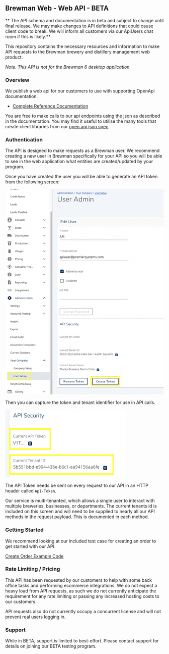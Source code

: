 ## Brewman Web - Web API - BETA

** The API schema and documentation is in beta and subject to change until final release. We may make changes to API 
definitions that could cause client code to break. We will inform all customers via our ApiUsers chat room if this is 
likely.**

This repository contains the necessary resources and information to make API requests to the Brewman brewery and 
distillery management web product.

*Note. This API is not for the Brewman 6 desktop application.*

### Overview
We publish a web api for our customers to use with supporting OpenApi documentation.

- [Complete Reference Documentation](https://brewman.premiersystems.com/swagger/index.html)

You are free to make calls to our api endpoints using the json as described in the documentation. You may find it useful to utilise the many tools that create client libraries from our [open api json spec](https://brewman.premiersystems.com/swagger/v1/swagger.json).

### Authentication
The API is designed to make requests as a Brewman user. We recommend creating a new user in Brewman specifically for your 
API so you will be able to see in the web application what entities are created/updated by your program.

Once you have created the user you will be able to generate an API token from the following screen:

![Create Token](./1.png)

Then you can capture the token and tenant identifier for use in API calls.

![CApture Token](./2.png)

The API Token needs be sent on every request to our API in an HTTP header called `Api-Token`.

Our service is multi-tenanted, which allows a single user to interact with multiple breweries, businesses, or departments.
The current tenants id is included on this screen and will need to be supplied to nearly all our API methods in the request
payload. This is documented in each method.

### Getting Started

We recommend looking at our included test case for creating an order to get started with our API.

[Create Order Example Code](./src/tests/orders.test.ts)

### Rate Limiting / Pricing
This API has been requested by our customers to help with some back office tasks and performing ecommerce integrations. 
We do not expect a heavy load from API requests, as such we do not currently anticipate the requirement for any rate 
limiting or passing any increased hosting costs to our customers.

API requests also do not currently occupy a concurrent license and will not prevent real users logging in.

### Support
While in BETA, support is limited to best-effort. Please contact support for details on joining our BETA testing program.
